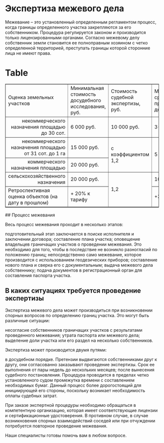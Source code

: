 # Экспертиза межевого дела

Межевание – это установленный определенным регламентом процесс, когда границы определенного участка закрепляются за его собственником. Процедура регулируется законом и производится только лицензированными органами. Согласно межевому делу собственник земли становится ее полноправным хозяином с четко определенной территорией, преступать границы которой сторонние лица не имеют права.
# Table
<table border="1" cellpadding="0" cellspacing="0" class="price-list">
<tbody>
<tr class="table-header_blue">
<td>Оценка земельных участков</td>
<td>Минимальная стоимость досудебного исследования, руб.</td>
<td>Стоимость судебной экспертизы, руб.</td>
<td>Минимальный срок проведения, дн.</td>
</tr>
<tr>
<td style="text-align:right">некоммерческого назначения площадью до 30 сот.</td>
<td>6 000 руб.</td>
<td>10 000 руб.</td>
<td>3-5 дней</td>
</tr>
<tr>
<td style="text-align:right">некоммерческого назначения площадью от 31 сот. до 1 га</td>
<td>15 000 руб.</td>
<td colspan="1" rowspan="2">с коэффициентом 1,2</td>
<td colspan="1" rowspan="2">5 дней</td>
</tr>
<tr>
<td style="text-align:right">коммерческого назначения площадью</td>
<td>20 000 руб.</td>
</tr>
<tr>
<td style="text-align:right">сельскохозяйственного назначения</td>
<td>20 000 руб.</td>
<td colspan="1" rowspan="2">1,2</td>
<td>10 дней</td>
</tr>
<tr>
<td>Ретроспективная оценка объектов (на дату в прошлом)</td>
<td>+ 20% к тарифу</td>
<td>+3 дня</td>
</tr>
</tbody>
</table>
## Процесс межевания

Весь процесс межевания проходит в несколько этапов:

подготовительный этап заключается в поиске исполнителя и заключении договора;
составление плана участка;
оповещение владельцев граничащих участков о проведении межевания. Это необходимо для того, чтобы в последствие не возникло разногласий по положению границ;
непосредственно само межевание, которое производится с использованием геодезических приборов;
составление нового плана и сверка его с документальным;
выдача межевого дела собственнику;
подача документов в регистрационный орган для составления паспорта участка.

## В каких ситуациях требуется проведение экспертизы

Экспертиза межевого дела может производиться при возникновении спорных вопросов по определению границ участка. Это могут быть различные ситуации:

несогласие собственников граничащих участков с результатами проведенного межевания;
утрата паспорта или межевого дела;
выделение доли участка или его раздел на несколько собственников.


Экспертиза может производится двумя путями:

в досудебном порядке. Претензии выдвигаются собственниками друг к другу, они согласованно заказывают проведение экспертизы. Срок ее выполнения от пары недель до нескольких месяцев;
после вынесения судебного постановления. Процедура проводится в пределах четко установленного судом промежутка времени с составлением необходимых бумаг. Данный процесс более дорогостоящий для инициирующей его стороны, поскольку возникает необходимость оплаты судебных затрат.


При заказе экспертной процедуры необходимо обращаться в компетентную организацию, которая имеет соответствующие лицензии и сертификационные удостоверения. В противном случае, в случае возникновения спорных взаимодействий соседей или при отчуждении потребуется повторное проведение межевания.

Наши специалисты готовы помочь вам в любом вопросе.